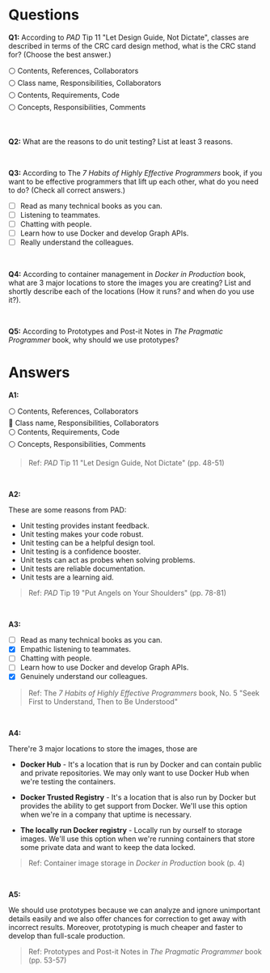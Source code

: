 # Questions

**Q1:** According to *PAD* Tip 11 "Let Design Guide, Not Dictate", classes are described in terms of the CRC card design method, what is the CRC stand for? (Choose the best answer.)

:white_circle: Contents, References, Collaborators </br>
:white_circle: Class name, Responsibilities, Collaborators </br>
:white_circle: Contents, Requirements, Code </br>
:white_circle: Concepts, Responsibilities, Comments

</br>

**Q2:** What are the reasons to do unit testing? List at least 3 reasons.

</br>

**Q3:** According to The *7 Habits of Highly Effective Programmers* book, if you want to be effective programmers that lift up each other, what do you need to do? (Check all correct answers.)

- [ ] Read as many technical books as you can.
- [ ] Listening to teammates.
- [ ] Chatting with people.
- [ ] Learn how to use Docker and develop Graph APIs.
- [ ] Really understand the colleagues.

</br>

**Q4:** According to container management in *Docker in Production* book, what are 3 major locations to store the images you are creating? List and shortly describe each of the locations (How it runs? and when do you use it?).

</br>

**Q5:** According to Prototypes and Post-it Notes in *The Pragmatic Programmer* book, why should we use prototypes?


# Answers

**A1:**

:white_circle: Contents, References, Collaborators </br>
:radio_button: Class name, Responsibilities, Collaborators </br>
:white_circle: Contents, Requirements, Code </br>
:white_circle: Concepts, Responsibilities, Comments

> Ref: *PAD* Tip 11 "Let Design Guide, Not Dictate" (pp. 48-51)

</br>

**A2:**

These are some reasons from PAD:
- Unit testing provides instant feedback.
- Unit testing makes your code robust.
- Unit testing can be a helpful design tool.
- Unit testing is a confidence booster.
- Unit tests can act as probes when solving problems.
- Unit tests are reliable documentation.
- Unit tests are a learning aid.

> Ref: *PAD* Tip 19 "Put Angels on Your Shoulders" (pp. 78-81)

</br>

**A3:**
- [ ] Read as many technical books as you can.
- [x] Empathic listening to teammates.
- [ ] Chatting with people.
- [ ] Learn how to use Docker and develop Graph APIs.
- [x] Genuinely understand our colleagues.

> Ref: The *7 Habits of Highly Effective Programmers* book, No. 5 "Seek First to Understand, Then to Be Understood"

</br>

**A4:**

There're 3 major locations to store the images, those are

- **Docker Hub** - It's a location that is run by Docker and can contain public and private repositories. We may only want to use Docker Hub when we're testing the containers.

- **Docker Trusted Registry** - It's a location that is also run by Docker but provides the ability to get support from Docker. We'll use this option when we're in a company that uptime is necessary.

- **The locally run Docker registry** - Locally run by ourself to storage images. We'll use this option when we're running containers that store some private data and want to keep the data locked.

> Ref: Container image storage in *Docker in Production* book (p. 4)

</br>

**A5:**

We should use prototypes because we can analyze and ignore unimportant details easily and we also offer chances for correction to get away with incorrect results. Moreover, prototyping is much cheaper and faster to develop than full-scale production.

> Ref: Prototypes and Post-it Notes in *The Pragmatic Programmer* book (pp. 53-57)
